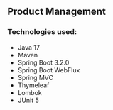 ## Product Management

### Technologies used:

- Java 17
- Maven
- Spring Boot 3.2.0
- Spring Boot WebFlux
- Spring MVC
- Thymeleaf
- Lombok
- JUnit 5
